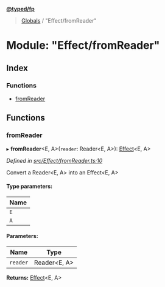 **[@typed/fp](../README.md)**

> [Globals](../globals.md) / "Effect/fromReader"

# Module: "Effect/fromReader"

## Index

### Functions

* [fromReader](_effect_fromreader_.md#fromreader)

## Functions

### fromReader

▸ **fromReader**\<E, A>(`reader`: Reader\<E, A>): [Effect](_effect_effect_.effect.md)\<E, A>

*Defined in [src/Effect/fromReader.ts:10](https://github.com/TylorS/typed-fp/blob/559f273/src/Effect/fromReader.ts#L10)*

Convert a Reader<E, A> into an Effect<E, A>

#### Type parameters:

Name |
------ |
`E` |
`A` |

#### Parameters:

Name | Type |
------ | ------ |
`reader` | Reader\<E, A> |

**Returns:** [Effect](_effect_effect_.effect.md)\<E, A>
